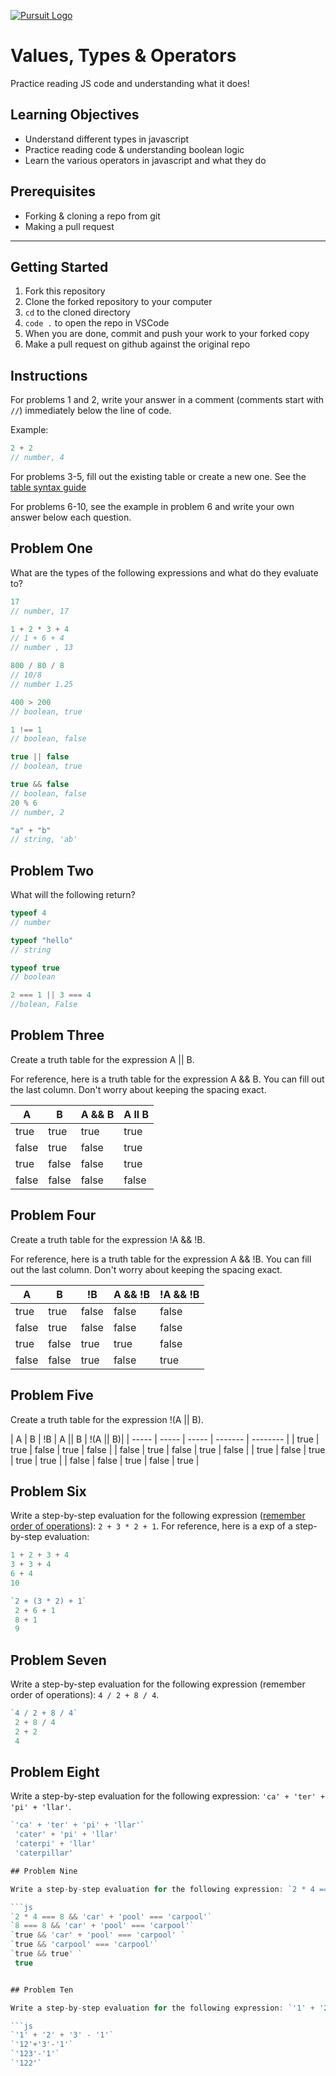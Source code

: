 [![Pursuit Logo](https://avatars1.githubusercontent.com/u/5825944?s=200&v=4)](https://pursuit.org)

# Values, Types & Operators

Practice reading JS code and understanding what it does!

## Learning Objectives

- Understand different types in javascript
- Practice reading code & understanding boolean logic
- Learn the various operators in javascript and what they do

## Prerequisites

- Forking & cloning a repo from git
- Making a pull request

---

## Getting Started

1. Fork this repository
1. Clone the forked repository to your computer
1. `cd` to the cloned directory
1. `code .` to open the repo in VSCode
1. When you are done, commit and push your work to your forked copy
1. Make a pull request on github against the original repo

## Instructions

For problems 1 and 2, write your answer in a comment (comments start with `//`) immediately below the line of code.

Example:

```js
2 + 2
// number, 4
```

For problems 3-5, fill out the existing table or create a new one. See the [table syntax guide](https://www.markdownguide.org/extended-syntax#tables)

For problems 6-10, see the example in problem 6 and write your own answer below each question.



## Problem One

What are the types of the following expressions and what do they evaluate to?

```js
17
// number, 17

1 + 2 * 3 + 4
// 1 + 6 + 4 
// number , 13 

800 / 80 / 8 
// 10/8
// number 1.25 

400 > 200
// boolean, true 

1 !== 1
// boolean, false 

true || false
// boolean, true 

true && false
// boolean, false 
20 % 6
// number, 2 

"a" + "b"
// string, 'ab'  

```

## Problem Two

What will the following return?

```js
typeof 4
// number 

typeof "hello"
// string 

typeof true
// boolean 

2 === 1 || 3 === 4
//bolean, False 

```

## Problem Three

Create a truth table for the expression A || B.

For reference, here is a truth table for the expression A && B. You can fill out the last column. Don't worry about keeping the spacing exact.

| A     | B     | A && B |  A ll B   |
| ----- | ----- | ------ | ---------- |
| true  | true  | true   | true       |
| false | true  | false  | true       |
| true  | false | false  | true       |
| false | false | false  | false      |

## Problem Four

Create a truth table for the expression !A && !B.

For reference, here is a truth table for the expression A && !B. You can fill out the last column. Don't worry about keeping the spacing exact.

| A     | B     | !B    | A && !B | !A && !B |
| ----- | ----- | ----- | ------- | -------- |
| true  | true  | false | false   |  false   |
| false | true  | false | false   |  false   |
| true  | false | true  | true    |  false   |
| false | false | true  | false   |  true    |

## Problem Five

Create a truth table for the expression !(A || B).
 
| A     | B     | !B    | A || B  | !(A || B)|
| ----- | ----- | ----- | ------- | -------- |
| true  | true  | false | true    |  false   |
| false | true  | false | true    |  false   |
| true  | false | true  | true    |  true    |
| false | false | true  | false   |  true    |



## Problem Six

Write a step-by-step evaluation for the following expression ([remember order of operations](https://www.mathsisfun.com/operation-order-pemdas.html)): `2 + 3 * 2 + 1`.
For reference, here is a exp of a step-by-step evaluation:

```js
1 + 2 + 3 + 4
3 + 3 + 4
6 + 4
10
```
```js 
`2 + (3 * 2) + 1`
 2 + 6 + 1 
 8 + 1 
 9 
 ```

## Problem Seven

Write a step-by-step evaluation for the following expression (remember order of operations): `4 / 2 + 8 / 4`.

```js
`4 / 2 + 8 / 4`
 2 + 8 / 4 
 2 + 2
 4
 ```


## Problem Eight

Write a step-by-step evaluation for the following expression: `'ca' + 'ter' + 'pi' + 'llar'`.

```js
`'ca' + 'ter' + 'pi' + 'llar'`
 'cater' + 'pi' + 'llar' 
 'caterpi' + 'llar'
 'caterpillar' 

## Problem Nine

Write a step-by-step evaluation for the following expression: `2 * 4 === 8 && 'car' + 'pool' === 'carpool'`.

```js
`2 * 4 === 8 && 'car' + 'pool' === 'carpool'`
`8 === 8 && 'car' + 'pool' === 'carpool'`
`true && 'car' + 'pool' === 'carpool' `
`true && 'carpool' === 'carpool'`
`true && true' `
 true 


## Problem Ten

Write a step-by-step evaluation for the following expression: `'1' + '2' + '3' - '1'`.

```js
`'1' + '2' + '3' - '1'`
`'12'+'3'-'1'` 
`'123'-'1'`
`'122'` 